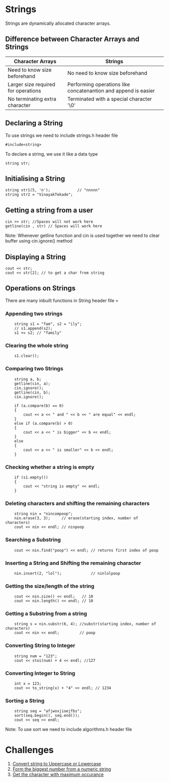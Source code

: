 # Strings

Strings are dynamically allocated character arrays.

## Difference between Character Arrays and Strings

| Character Arrays                    | Strings                                                        |
| ----------------------------------- | -------------------------------------------------------------- |
| Need to know size beforehand        | No need to know size beforehand                                |
| Larger size required for operations | Performing operations like concatenantion and append is easier |
| No terminating extra character      | Terminated with a special character '\0'                       |

## Declaring a String

To use strings we need to include strings.h header file

```
#include<string>
```

To declare a string, we use it like a data type

```
string str;
```

## Initialising a String

```
string str1(5, 'n');            // "nnnnn"
string str2 = "VinayakTekade";
```

## Getting a string from a user

```
cin >> str; //Spaces will not work here
getline(cin , str) // Spaces will work here
```

Note: Whenever getline function and cin is used together we need to clear buffer using cin.ignore() method

## Displaying a String

```
cout << str;
cout << str[2]; // to get a char from string
```

## Operations on Strings

There are many inbuilt functions in String header file =

### Appending two strings

```
    string s1 = "fam", s2 = "ily";
    // s1.append(s2);
    s1 += s2; // "family"

```

### Clearing the whole string

```
    s1.clear();
```

### Comparing two Strings

```
    string a, b;
    getline(cin, a);
    cin.ignore();
    getline(cin, b);
    cin.ignore();

    if (a.compare(b) == 0)
    {
        cout << a << " and " << b << " are equal" << endl;
    }
    else if (a.compare(b) > 0)
    {
        cout << a << " is bigger" << b << endl;
    }
    else
    {
        cout << a << " is smaller" << b << endl;
    }
```

### Checking whether a string is empty

```
    if (s1.empty())
    {
        cout << "string is empty" << endl;
    }
```

### Deleting characters and shifting the remaining characters

```
    string nin = "nincompoop";
    nin.erase(3, 3);     // erase(starting index, number of characters)
    cout << nin << endl; // ninpoop
```

### Searching a Substring

```
    cout << nin.find("poop") << endl; // returns first index of poop
```

### Inserting a String and Shifting the remaining character

```
    nin.insert(2, "lol");             // ninlolpoop
```

### Getting the size/length of the string

```
    cout << nin.size() << endl;   // 10
    cout << nin.length() << endl; // 10
```

### Getting a Substring from a string

```
    string s = nin.substr(6, 4); //substr(starting index, number of characters)
    cout << nin << endl;         // poop
```

### Converting String to Integer

```
    string num = "123";
    cout << stoi(num) + 4 << endl; //127
```

### Converting Integer to String

```
    int x = 123;
    cout << to_string(x) + "4" << endl; // 1234
```

### Sorting a String

```
    string seq = "afjwoxjioejfbs";
    sort(seq.begin(), seq.end());
    cout << seq << endl;

```

Note: To use sort we need to include algorithms.h header file

# Challenges

1. [Convert string to Uppercase or Lowercase](./case.cpp)
2. [Form the biggest number from a numeric string](./biggestNumber.cpp)
3. [Get the character with maximum occurance](./maxOccurance.cpp)
